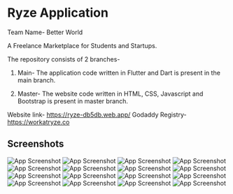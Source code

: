 
# Ryze Application

Team Name- Better World

A Freelance Marketplace for Students and Startups.

The repository consists of 2 branches-

1. Main- The application code written in Flutter and Dart is present in the main branch.

2. Master- The website code written in HTML, CSS, Javascript and Bootstrap is present in master branch.

Website link- https://ryze-db5db.web.app/ 
Godaddy Registry- https://workatryze.co


## Screenshots

![App Screenshot](https://i.postimg.cc/g24vX6x6/Screen-1.jpg) ![App Screenshot](https://i.postimg.cc/j5nNFgZz/Screen-2.jpg)
![App Screenshot](https://i.postimg.cc/g24vX6x6/Screen-1.jpg)
![App Screenshot](https://i.postimg.cc/q75yQVXJ/Screen-3.jpg
)
![App Screenshot](https://i.postimg.cc/zfBTnXh2/Screen-4.jpg)
![App Screenshot](https://i.postimg.cc/05mDG46v/Screen-5.jpg)
![App Screenshot](https://i.postimg.cc/T18mMV4B/Screen-6.jpg)
![App Screenshot](https://i.postimg.cc/rsS48d6s/Screen-7.jpg)
![App Screenshot](https://i.postimg.cc/SNh8gG8M/Screen-8.jpg)
![App Screenshot](https://i.postimg.cc/287WMBFX/Screen-9.jpg)
![App Screenshot](https://i.postimg.cc/QdN73xfN/Screen-10.jpg)
![App Screenshot](https://i.postimg.cc/GmMyhwfF/Screen-11.jpg)
![App Screenshot](https://i.postimg.cc/LsnZJQdr/Screen-12.jpg)
![App Screenshot](https://i.postimg.cc/V6trRSkg/Screen-13.jpg
)
![App Screenshot](https://i.postimg.cc/5yMHkxHV/Screen-14.jpg)
![App Screenshot](https://i.postimg.cc/1Xc8kL6N/Screen-15.jpg)

